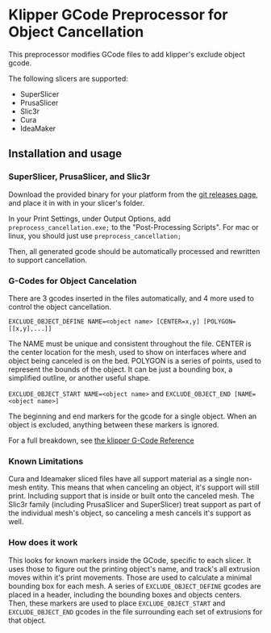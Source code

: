 Klipper GCode Preprocessor for Object Cancellation
==================================================

This preprocessor modifies GCode files to add klipper's exclude object gcode.

The following slicers are supported:

* SuperSlicer
* PrusaSlicer
* Slic3r
* Cura
* IdeaMaker

## Installation and usage

### SuperSlicer, PrusaSlicer, and Slic3r

Download the provided binary for your platform from the [git releases page](https://github.com/kageurufu/preprocess_cancellation/releases), and place it in with in your slicer's folder.
 

In your Print Settings, under Output Options, add `preprocess_cancellation.exe;` to the 
"Post-Processing Scripts". For mac or linux, you should just use `preprocess_cancellation;`

Then, all generated gcode should be automatically processed and rewritten to support cancellation.

### G-Codes for Object Cancelation

There are 3 gcodes inserted in the files automatically, and 4 more used to control the 
object cancellation.

`EXCLUDE_OBJECT_DEFINE NAME=<object name> [CENTER=x,y] [POLYGON=[[x,y],...]]`

The NAME must be unique and consistent throughout the file. CENTER is the center location 
for the mesh, used to show on interfaces where and object being canceled is on the bed. 
POLYGON is a series of points, used to represent the bounds of the object. It can be just 
a bounding box, a simplified outline, or another useful shape.

`EXCLUDE_OBJECT_START NAME=<object name>` and `EXCLUDE_OBJECT_END [NAME=<object name>]`

The beginning and end markers for the gcode for a single object. When an object is excluded, 
anything between these markers is ignored.

For a full breakdown, see [the klipper G-Code Reference](https://www.klipper3d.org/G-Codes.html#excludeobject)

### Known Limitations

Cura and Ideamaker sliced files have all support material as a single non-mesh entity.
This means that when canceling an object, it's support will still print. Including
support that is inside or built onto the canceled mesh. The Slic3r family (including
PrusaSlicer and SuperSlicer) treat support as part of the individual mesh's object,
so canceling a mesh cancels it's support as well.

### How does it work

This looks for known markers inside the GCode, specific to each slicer. It uses those
to figure out the printing object's name, and track's all extrusion moves within it's 
print movements. Those are used to calculate a minimal bounding box for each mesh. 
A series of `EXCLUDE_OBJECT_DEFINE` gcodes are placed in a header, including the bounding boxes
and objects centers. Then, these markers are used to place `EXCLUDE_OBJECT_START` and 
`EXCLUDE_OBJECT_END` gcodes in the file surrounding each set of extrusions for that object.
